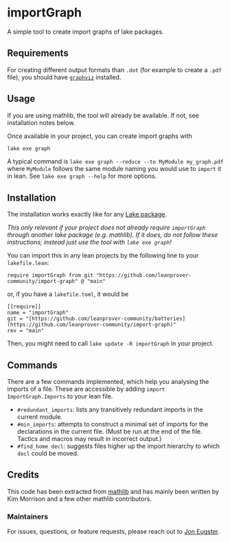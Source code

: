 # importGraph

A simple tool to create import graphs of lake packages.


## Requirements

For creating different output formats than `.dot` (for example to create a `.pdf` file), you should have [`graphviz`](https://graphviz.org/) installed.

## Usage

If you are using mathlib, the tool will already be available. If not, see installation notes below.

Once available in your project, you can create import graphs with

```bash
lake exe graph
```

A typical command is `lake exe graph --reduce --to MyModule my_graph.pdf` where `MyModule` follows the same module naming you would use to `import` it in lean.
See `lake exe graph --help` for more options.

## Installation

The installation works exactly like for any [Lake package](https://reservoir.lean-lang.org/).

*This only relevant if your project does not already require `importGraph` through another lake package (e.g. mathlib). If it does, do not follow these instructions; instead just use the tool with `lake exe graph`!*

You can import this in any lean projects by the following line to your `lakefile.lean`:

```lean
require importGraph from git "https://github.com/leanprover-community/import-graph" @ "main"
```

or, if you have a `lakefile.toml`, it would be

```
[[require]]
name = "importGraph"
git = "[https://github.com/leanprover-community/batteries](https://github.com/leanprover-community/import-graph)"
rev = "main"
```

Then, you might need to call `lake update -R importGraph` in your project.

## Commands

There are a few commands implemented, which help you analysing the imports of a file. These are accessible by adding `import ImportGraph.Imports` to your lean file.

* `#redundant_imports`: lists any transitively redundant imports in the current module.
* `#min_imports`: attempts to construct a minimal set of imports for the declarations
  in the current file.
  (Must be run at the end of the file. Tactics and macros may result in incorrect output.)
* `#find_home decl`: suggests files higher up the import hierarchy to which `decl` could be moved.

## Credits

This code has been extracted from [mathlib](https://github.com/leanprover-community/mathlib4) and has mainly been written by Kim Morrison and a few other mathlib contributors.

### Maintainers

For issues, questions, or feature requests, please reach out to [Jon Eugster](https://leanprover.zulipchat.com/#narrow/dm/385895-Jon-Eugster).
